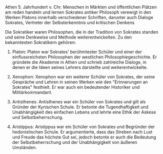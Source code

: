 Athen 5. Jahrhundert v. Chr.
Menschen in Märkten und  öffentlichen Plätzen am reden handeln und lernen
Sokrates antiker Philosoph verewigt in den Werken Platons innerhalb verschiedener Schriften, darunter auch Dialoge
Sokrates, Vertreter der Selbsterkenntnis und kritischen Denkens

Die Sokratiker waren Philosophen, die in der Tradition von Sokrates standen und seine Denkweise und Methode weiterentwickelten. Zu den bekanntesten Sokratikern gehören:

1. Platon: Platon war Sokrates' berühmtester Schüler und einer der einflussreichsten Philosophen der westlichen Philosophiegeschichte. Er gründete die Akademie in Athen und schrieb zahlreiche Dialoge, in denen er die Ideen seines Lehrers darstellte und weiterentwickelte.
    
2. Xenophon: Xenophon war ein weiterer Schüler von Sokrates, der seine Gespräche und Lehren in seinen Werken wie den "Erinnerungen an Sokrates" festhielt. Er war auch ein bedeutender Historiker und Militärkommandant.
    
3. Antisthenes: Antisthenes war ein Schüler von Sokrates und gilt als Gründer der Kynischen Schule. Er betonte die Tugendhaftigkeit und Unabhängigkeit des einfachen Lebens und lehrte eine Ethik der Askese und Selbstbeherrschung.
    
4. Aristippus: Aristippus war ein Schüler von Sokrates und Begründer der hedonistischen Schule. Er argumentierte, dass das Streben nach Lust und Freude das höchste Gut sei, jedoch betonte er auch die Bedeutung der Selbstbeherrschung und der Unabhängigkeit von äußeren Umständen.
